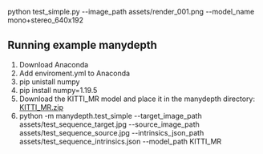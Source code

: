 python test_simple.py --image_path assets/render_001.png --model_name mono+stereo_640x192

## Running example manydepth
1. Download Anaconda
2. Add enviroment.yml to Anaconda
3. pip unistall numpy
4. pip install numpy=1.19.5
5. Download the KITTI_MR model and place it in the manydepth directory: [KITTI_MR.zip](https://storage.googleapis.com/niantic-lon-static/research/manydepth/models/KITTI_MR.zip)
6. python -m manydepth.test_simple --target_image_path assets/test_sequence_target.jpg --source_image_path assets/test_sequence_source.jpg --intrinsics_json_path assets/test_sequence_intrinsics.json --model_path KITTI_MR
